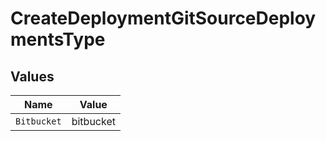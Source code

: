 # CreateDeploymentGitSourceDeploymentsType


## Values

| Name        | Value       |
| ----------- | ----------- |
| `Bitbucket` | bitbucket   |